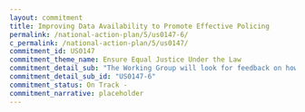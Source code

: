 ```yaml
---
layout: commitment
title: Improving Data Availability to Promote Effective Policing
permalink: /national-action-plan/5/us0147-6/
c_permalink: /national-action-plan/5/us0147/
commitment_id: US0147
commitment_theme_name: Ensure Equal Justice Under the Law
commitment_detail_sub: "The Working Group will look for feedback on how to improve law enforcement agency data collection, use, and transparency to inform policies, protocols, and procedures that will result in more equitable, effective, and accountable policing outcomes."
commitment_detail_sub_id: "US0147-6"
commitment_status: On Track -
commitment_narrative: placeholder
---
```


